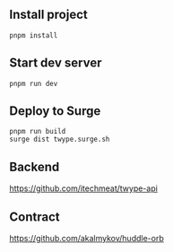 ## Install project

```
pnpm install
```

## Start dev server

```
pnpm run dev
```

## Deploy to Surge

```
pnpm run build
surge dist twype.surge.sh
```

## Backend
https://github.com/itechmeat/twype-api


## Contract
https://github.com/akalmykov/huddle-orb